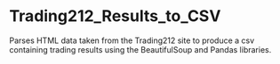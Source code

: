 # Trading212_Results_to_CSV
Parses HTML data taken from the Trading212 site to produce a csv containing trading results using the BeautifulSoup and Pandas libraries.

